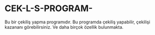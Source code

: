 # CEK-L-S-PROGRAM-
Bu bir çekiliş yapma programıdır. Bu programda çekiliş yapabilir, çekilişi kazananı görebilirsiniz. Ve daha birçok özellik bulunmakta.
